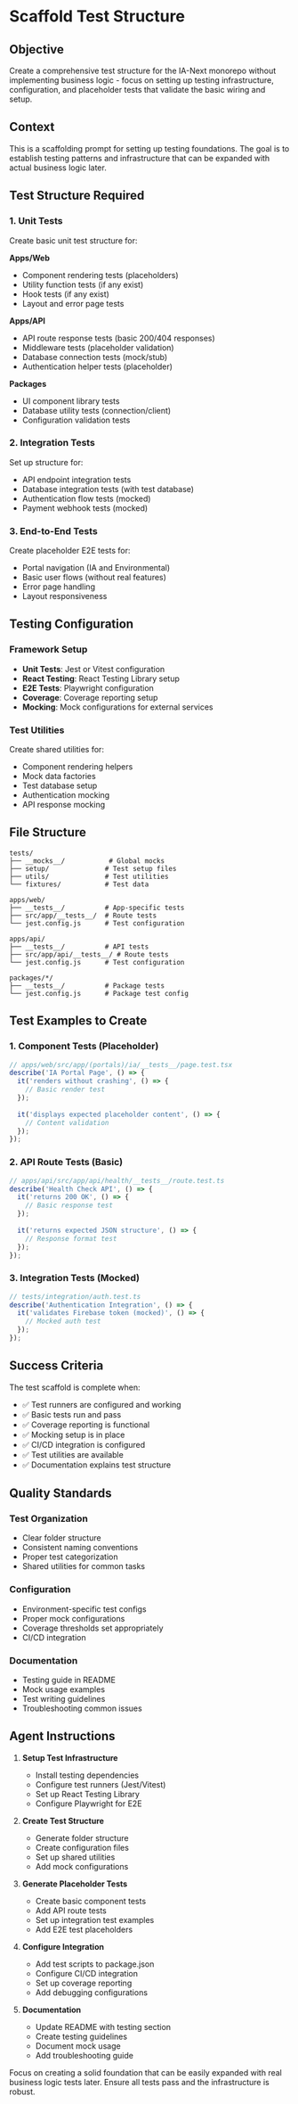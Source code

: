 # Scaffold Test Structure

## Objective
Create a comprehensive test structure for the IA-Next monorepo without implementing business logic - focus on setting up testing infrastructure, configuration, and placeholder tests that validate the basic wiring and setup.

## Context
This is a scaffolding prompt for setting up testing foundations. The goal is to establish testing patterns and infrastructure that can be expanded with actual business logic later.

## Test Structure Required

### 1. Unit Tests
Create basic unit test structure for:

**Apps/Web**
- Component rendering tests (placeholders)
- Utility function tests (if any exist)
- Hook tests (if any exist)
- Layout and error page tests

**Apps/API**
- API route response tests (basic 200/404 responses)
- Middleware tests (placeholder validation)
- Database connection tests (mock/stub)
- Authentication helper tests (placeholder)

**Packages**
- UI component library tests
- Database utility tests (connection/client)
- Configuration validation tests

### 2. Integration Tests
Set up structure for:
- API endpoint integration tests
- Database integration tests (with test database)
- Authentication flow tests (mocked)
- Payment webhook tests (mocked)

### 3. End-to-End Tests
Create placeholder E2E tests for:
- Portal navigation (IA and Environmental)
- Basic user flows (without real features)
- Error page handling
- Layout responsiveness

## Testing Configuration

### Framework Setup
- **Unit Tests**: Jest or Vitest configuration
- **React Testing**: React Testing Library setup
- **E2E Tests**: Playwright configuration
- **Coverage**: Coverage reporting setup
- **Mocking**: Mock configurations for external services

### Test Utilities
Create shared utilities for:
- Component rendering helpers
- Mock data factories
- Test database setup
- Authentication mocking
- API response mocking

## File Structure

```
tests/
├── __mocks__/           # Global mocks
├── setup/              # Test setup files
├── utils/              # Test utilities
└── fixtures/           # Test data

apps/web/
├── __tests__/          # App-specific tests
├── src/app/__tests__/  # Route tests
└── jest.config.js      # Test configuration

apps/api/
├── __tests__/          # API tests
├── src/app/api/__tests__/ # Route tests
└── jest.config.js      # Test configuration

packages/*/
├── __tests__/          # Package tests
└── jest.config.js      # Package test config
```

## Test Examples to Create

### 1. Component Tests (Placeholder)
```typescript
// apps/web/src/app/(portals)/ia/__tests__/page.test.tsx
describe('IA Portal Page', () => {
  it('renders without crashing', () => {
    // Basic render test
  });
  
  it('displays expected placeholder content', () => {
    // Content validation
  });
});
```

### 2. API Route Tests (Basic)
```typescript
// apps/api/src/app/api/health/__tests__/route.test.ts
describe('Health Check API', () => {
  it('returns 200 OK', () => {
    // Basic response test
  });
  
  it('returns expected JSON structure', () => {
    // Response format test
  });
});
```

### 3. Integration Tests (Mocked)
```typescript
// tests/integration/auth.test.ts
describe('Authentication Integration', () => {
  it('validates Firebase token (mocked)', () => {
    // Mocked auth test
  });
});
```

## Success Criteria

The test scaffold is complete when:

- ✅ Test runners are configured and working
- ✅ Basic tests run and pass
- ✅ Coverage reporting is functional
- ✅ Mocking setup is in place
- ✅ CI/CD integration is configured
- ✅ Test utilities are available
- ✅ Documentation explains test structure

## Quality Standards

### Test Organization
- Clear folder structure
- Consistent naming conventions
- Proper test categorization
- Shared utilities for common tasks

### Configuration
- Environment-specific test configs
- Proper mock configurations
- Coverage thresholds set appropriately
- CI/CD integration

### Documentation
- Testing guide in README
- Mock usage examples
- Test writing guidelines
- Troubleshooting common issues

## Agent Instructions

1. **Setup Test Infrastructure**
   - Install testing dependencies
   - Configure test runners (Jest/Vitest)
   - Set up React Testing Library
   - Configure Playwright for E2E

2. **Create Test Structure**
   - Generate folder structure
   - Create configuration files
   - Set up shared utilities
   - Add mock configurations

3. **Generate Placeholder Tests**
   - Create basic component tests
   - Add API route tests
   - Set up integration test examples
   - Add E2E test placeholders

4. **Configure Integration**
   - Add test scripts to package.json
   - Configure CI/CD integration
   - Set up coverage reporting
   - Add debugging configurations

5. **Documentation**
   - Update README with testing section
   - Create testing guidelines
   - Document mock usage
   - Add troubleshooting guide

Focus on creating a solid foundation that can be easily expanded with real business logic tests later. Ensure all tests pass and the infrastructure is robust.
